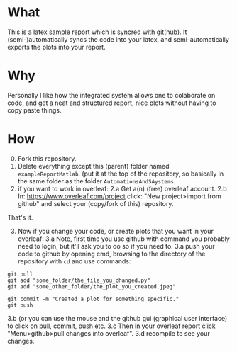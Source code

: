 # What
This is a latex sample report which is syncred with git(hub). It (semi-)automatically syncs the code into your latex, and semi-automatically exports the plots into your report.

# Why
Personally I like how the integrated system allows one to colaborate on code, and get a neat and structured report, nice plots without having to copy paste things.

# How
0. Fork this repository.
1. Delete everything except this (parent) folder named `exampleReportMatlab`. (put it at the top of the repository, so basically in the same folder as the folder `AutomationsAndSAystems`.
2. if you want to work in overleaf: 
2.a Get a(n) (free) overleaf account.
2.b In: https://www.overleaf.com/project click: "New project>import from github" and select your (copy/fork of this) repository.

That's it.

3. Now if you change your code, or create plots that you want in your overleaf:
3.a Note, first time you use github with command you probably need to login, but it'll ask you to do so if you need to.
3.a push your code to github by opening cmd, browsing to the directory of the repository with `cd` and use commands:
```
git pull
git add "some_folder/the_file_you_changed.py"
git add "some_other_folder/the_plot_you_created.jpeg"

git commit -m "Created a plot for something specific."
git push
```
3.b (or you can use the mouse and the github gui (graphical user interface) to click on pull, commit, push etc.
3.c Then in your overleaf report click "Menu>github>pull changes into overleaf".
3.d recompile to see your changes.
